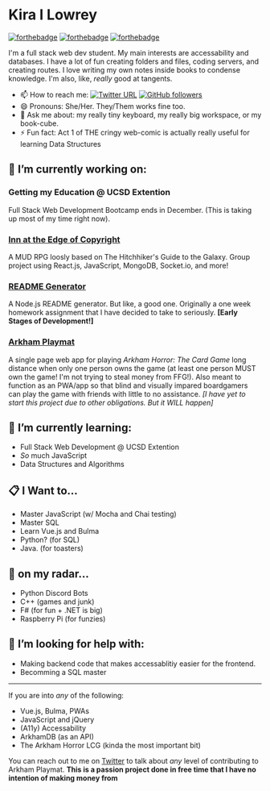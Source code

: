 # Kira I Lowrey

[![forthebadge](https://forthebadge.com/images/badges/powered-by-black-magic.svg)](https://forthebadge.com)
[![forthebadge](https://forthebadge.com/images/badges/powered-by-coffee.svg)](https://forthebadge.com)
[![forthebadge](https://forthebadge.com/images/badges/mom-made-pizza-rolls.svg)](https://forthebadge.com)

I'm a full stack web dev student. My main interests are accessability and databases. I have a lot of fun creating folders and files, coding servers, and creating routes. I love writing my own notes inside books to condense knowledge. I'm also, like, *really* good at tangents.

* 📫 How to reach me:
[![Twitter URL](https://img.shields.io/twitter/url?style=social&url=https%3A%2F%2Ftwitter.com%2FBismuth8881)](https://twitter.com/Bismuth8881)
[![GitHub followers](https://img.shields.io/github/followers/KILowrey?style=social)](#)
* 😄 Pronouns: She/Her. They/Them works fine too.
* 💬 Ask me about: my really tiny keyboard, my really big workspace, or my book-cube.
* ⚡ Fun fact: Act 1 of THE cringy web-comic is actually really useful for learning Data Structures

## 🔭 I’m currently working on:

### Getting my Education @ UCSD Extention
Full Stack Web Development Bootcamp ends in December. (This is taking up most of my time right now).

### [Inn at the Edge of Copyright](https://github.com/n-lambert/Inn-At-The-Edge-of-Copyright)
A MUD RPG loosly based on The Hitchhiker's Guide to the Galaxy. Group project using React.js, JavaScript, MongoDB, Socket.io, and more!

### [README Generator](https://github.com/KILowrey/readme-generator)
A Node.js README generator. But like, a good one. Originally a one week homework assignment that I have decided to take to seriously. **[Early Stages of Development!]**

### [Arkham Playmat](https://github.com/KILowrey/arkham-playmat)
A single page web app for playing *Arkham Horror: The Card Game* long distance when only one person owns the game (at least one person MUST own the game! I'm not trying to steal money from FFG!). Also meant to function as an PWA/app so that blind and visually impared boardgamers can play the game with friends with little to no assistance. *[I have yet to start this project due to other obligations. But it WILL happen]*

## 🌱 I’m currently learning:
- Full Stack Web Development @ UCSD Extention
- *So* much JavaScript
- Data Structures and Algorithms

## 📋 I Want to...
- Master JavaScript (w/ Mocha and Chai testing)
- Master SQL
- Learn Vue.js and Bulma
- Python? (for SQL)
- Java. (for toasters)

## 💭 on my radar...
- Python Discord Bots
- C++ (games and junk)
- F# (for fun + .NET is big)
- Raspberry Pi (for funzies)

## 🤔 I’m looking for help with:
- Making backend code that makes accessablitiy easier for the frontend.
- Becomming a SQL master

---

If you are into *any* of the following:
  - Vue.js, Bulma, PWAs
  - JavaScript and jQuery
  - (A11y) Accessability
  - ArkhamDB (as an API)
  - The Arkham Horror LCG (kinda the most important bit)
  
You can reach out to me on [Twitter](https://twitter.com/Bismuth8881) to talk about *any* level of contributing to Arkham Playmat. **This is a passion project done in free time that I have no intention of making money from**
